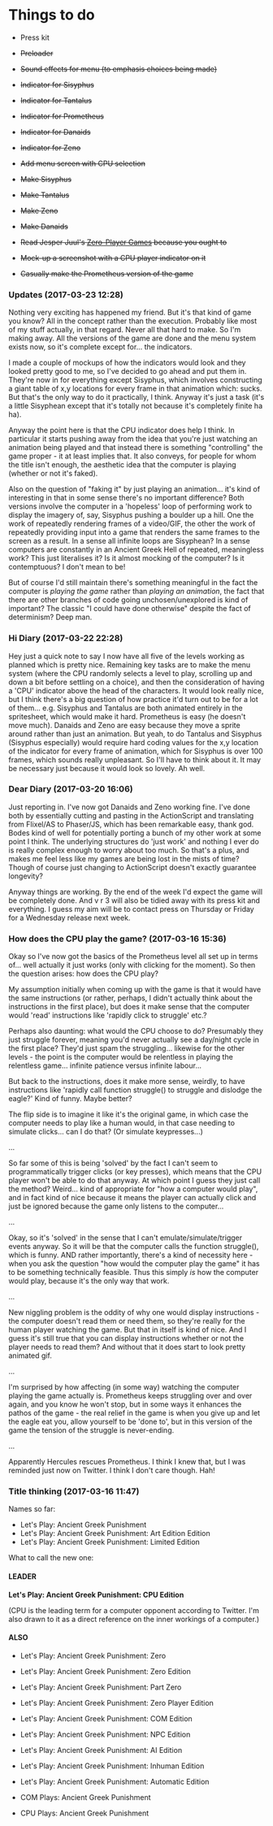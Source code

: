 # Things to do

* Press kit

* ~~Preloader~~
* ~~Sound effects for menu (to emphasis choices being made)~~
* ~~Indicator for Sisyphus~~
* ~~Indicator for Tantalus~~
* ~~Indicator for Prometheus~~
* ~~Indicator for Danaids~~
* ~~Indicator for Zeno~~
* ~~Add menu screen with CPU selection~~
* ~~Make Sisyphus~~
* ~~Make Tantalus~~
* ~~Make Zeno~~
* ~~Make Danaids~~
* ~~Read Jesper Juul's [Zero-Player Games](https://www.jesperjuul.net/text/zeroplayergames/) because you ought to~~
* ~~Mock-up a screenshot with a CPU player indicator on it~~
* ~~Casually make the Prometheus version of the game~~

### Updates (2017-03-23 12:28)

Nothing very exciting has happened my friend. But it's that kind of game you know? All in the concept rather than the execution. Probably like most of my stuff actually, in that regard. Never all that hard to make. So I'm making away. All the versions of the game are done and the menu system exists now, so it's complete except for... the indicators.

I made a couple of mockups of how the indicators would look and they looked pretty good to me, so I've decided to go ahead and put them in. They're now in for everything except Sisyphus, which involves constructing a giant table of x,y locations for every frame in that animation which: sucks. But that's the only way to do it practically, I think. Anyway it's just a task (it's a little Sisyphean except that it's totally not because it's completely finite ha ha).

Anyway the point here is that the CPU indicator does help I think. In particular it starts pushing away from the idea that you're just watching an animation being played and that instead there is something "controlling" the game proper - it at least implies that. It also conveys, for people for whom the title isn't enough, the aesthetic idea that the computer is playing (whether or not it's faked).

Also on the question of "faking it" by just playing an animation... it's kind of interesting in that in some sense there's no important difference? Both versions involve the computer in a 'hopeless' loop of performing work to display the imagery of, say, Sisyphus pushing a boulder up a hill. One the work of repeatedly rendering frames of a video/GIF, the other the work of repeatedly providing input into a game that renders the same frames to the screen as a result. In a sense all infinite loops are Sisyphean? In a sense computers are constantly in an Ancient Greek Hell of repeated, meaningless work? This just literalises it? Is it almost mocking of the computer? Is it contemptuous? I don't mean to be!

But of course I'd still maintain there's something meaningful in the fact the computer is *playing the game* rather than *playing an animation*, the fact that there are other branches of code going unchosen/unexplored is kind of important? The classic "I could have done otherwise" despite the fact of determinism? Deep man.

### Hi Diary (2017-03-22 22:28)

Hey just a quick note to say I now have all five of the levels working as planned which is pretty nice. Remaining key tasks are to make the menu system (where the CPU randomly selects a level to play, scrolling up and down a bit before settling on a choice), and then the consideration of having a 'CPU' indicator above the head of the characters. It would look really nice, but I think there's a big question of how practice it'd turn out to be for a lot of them... e.g. Sisyphus and Tantalus are both animated entirely in the spritesheet, which would make it hard. Prometheus is easy (he doesn't move much). Danaids and Zeno are easy because they move a sprite around rather than just an animation. But yeah, to do Tantalus and Sisyphus (Sisyphus especially) would require hard coding values for the x,y location of the indicator for every frame of animation, which for Sisyphus is over 100 frames, which sounds really unpleasant. So I'll have to think about it. It may be necessary just because it would look so lovely. Ah well.

### Dear Diary (2017-03-20 16:06)

Just reporting in. I've now got Danaids and Zeno working fine. I've done both by essentially cutting and pasting in the ActionScript and translating from Flixel/AS to Phaser/JS, which has been remarkable easy, thank god. Bodes kind of well for potentially porting a bunch of my other work at some point I think. The underlying structures do 'just work' and nothing I ever do is really complex enough to worry about too much. So that's a plus, and makes me feel less like my games are being lost in the mists of time? Though of course just changing to ActionScript doesn't exactly guarantee longevity?

Anyway things are working. By the end of the week I'd expect the game will be completely done. And v r 3 will also be tidied away with its press kit and everything. I guess my aim will be to contact press on Thursday or Friday for a Wednesday release next week.

### How does the CPU play the game? (2017-03-16 15:36)

Okay so I've now got the basics of the Prometheus level all set up in terms of... well actually it just works (only with clicking for the moment). So then the question arises: how does the CPU play?

My assumption initially when coming up with the game is that it would have the same instructions (or rather, perhaps, I didn't actually think about the instructions in the first place), but does it make sense that the computer would 'read' instructions like 'rapidly click to struggle' etc.?

Perhaps also daunting: what would the CPU choose to do? Presumably they just struggle forever, meaning you'd never actually see a day/night cycle in the first place? They'd just spam the struggling... likewise for the other levels - the point is the computer would be relentless in playing the relentless game... infinite patience versus infinite labour...

But back to the instructions, does it make more sense, weirdly, to have instructions like 'rapidly call function struggle() to struggle and dislodge the eagle?' Kind of funny. Maybe better?

The flip side is to imagine it like it's the original game, in which case the computer needs to play like a human would, in that case needing to simulate clicks... can I do that? (Or simulate keypresses...)

...

So far some of this is being 'solved' by the fact I can't seem to programmatically trigger clicks (or key presses), which means that the CPU player won't be able to do that anyway. At which point I guess they just call the method? Weird... kind of appropriate for "how a computer would play", and in fact kind of nice because it means the player can actually click and just be ignored because the game only listens to the computer...

...

Okay, so it's 'solved' in the sense that I can't emulate/simulate/trigger events anyway. So it will be that the computer calls the function struggle(), which is funny. AND rather importantly, there's a kind of necessity here - when you ask the question "how would the computer play the game" it has to be something technically feasible. Thus this simply *is* how the computer would play, because it's the only way that work.

...

New niggling problem is the oddity of why one would display instructions - the computer doesn't read them or need them, so they're really for the human player watching the game. But that in itself is kind of nice. And I guess it's still true that you can display instructions whether or not the player needs to read them? And without that it does start to look pretty animated gif.

...

I'm surprised by how affecting (in some way) watching the computer playing the game actually is. Prometheus keeps struggling over and over again, and you know he won't stop, but in some ways it enhances the pathos of the game - the real relief in the game is when you give up and let the eagle eat you, allow yourself to be 'done to', but in this version of the game the tension of the struggle is never-ending.

...

Apparently Hercules rescues Prometheus. I think I knew that, but I was reminded just now on Twitter. I think I don't care though. Hah!

### Title thinking (2017-03-16 11:47)

Names so far:

* Let's Play: Ancient Greek Punishment
* Let's Play: Ancient Greek Punishment: Art Edition Edition
* Let's Play: Ancient Greek Punishment: Limited Edition

What to call the new one:

#### LEADER
**Let's Play: Ancient Greek Punishment: CPU Edition**

(CPU is the leading term for a computer opponent according to Twitter. I'm also drawn to it as a direct reference on the inner workings of a computer.)

#### ALSO
* Let's Play: Ancient Greek Punishment: Zero
* Let's Play: Ancient Greek Punishment: Zero Edition
* Let's Play: Ancient Greek Punishment: Part Zero
* Let's Play: Ancient Greek Punishment: Zero Player Edition

* Let's Play: Ancient Greek Punishment: COM Edition
* Let's Play: Ancient Greek Punishment: NPC Edition
* Let's Play: Ancient Greek Punishment: AI Edition

* Let's Play: Ancient Greek Punishment: Inhuman Edition
* Let's Play: Ancient Greek Punishment: Automatic Edition

* COM Plays: Ancient Greek Punishment
* CPU Plays: Ancient Greek Punishment
